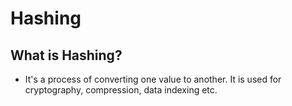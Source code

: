 # Hashing

## What is Hashing?

* It's a process of converting one value to another. It is used for cryptography, compression, data indexing etc.